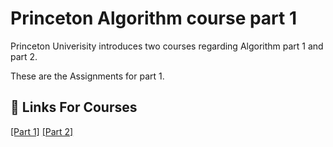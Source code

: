 # Princeton Algorithm course part 1 

Princeton Univerisity introduces two courses regarding Algorithm part 1 and part 2.

These are the Assignments for part 1.

## 🔗 Links For Courses

[[Part 1]](https://online.princeton.edu/algorithms-part-i)
[[Part 2]](https://online.princeton.edu/algorithms-part-ii)
